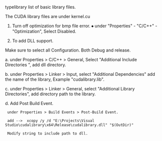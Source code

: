 typelibrary
list of basic library files.

The CUDA library files are under kernel.cu

1. Turn off optimization for bmp file error.
  ⦁	under "Properties" - "C/C++" - "Optimization", Select Disabled.
  
2. To add DLL support. 

  Make sure to select all Configuration. Both Debug and release.
  
  a. under Properties > C/C++ > General, Select "Additional Include Directories ", add dll directory.
  
  b. under Properties > Linker > Input, select "Additional Dependencies" add the name of the library, Example "cudalibrary.lib".
  
  c. under Properties > Linker > General, select "Additional Library Directories", add directory path to the library.
  
  d. Add Post Build Event. 
  
     under Properties > Build Events > Post-Build Event. 
     
     add -->  xcopy /y /d "E:\Projects\Visual Studio\cudalibrary\x64\Release\cudalibrary.dll" "$(OutDir)"
     
     Modify string to include path to dll.



